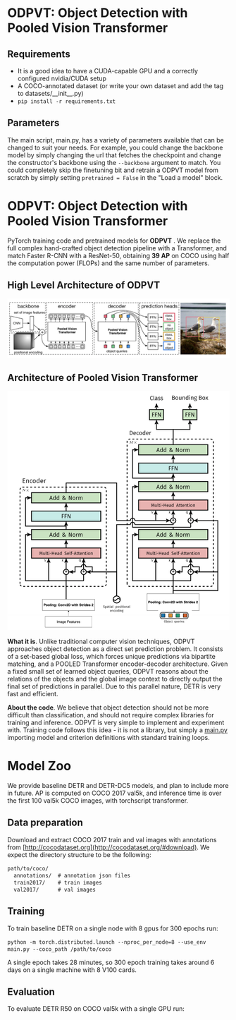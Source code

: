 **ODPVT**: Object Detection with Pooled Vision Transformer
========
## Requirements

* It is a good idea to have a CUDA-capable GPU and a correctly configured nvidia/CUDA setup
* A COCO-annotated dataset (or write your own dataset and add the tag to datasets/\_\_init\_\_.py)
* `pip install -r requirements.txt`

## Parameters

The main script, main.py, has a variety of parameters available that can be changed to suit your needs.  For example, you could change the backbone model by simply changing the url that fetches the checkpoint and change the constructor's backbone using the `--backbone` argument to match. You could completely skip the finetuning bit and retrain a ODPVT model from scratch by simply setting `pretrained = False` in the "Load a model" block. 

**ODPVT**: Object Detection with Pooled Vision Transformer
========
PyTorch training code and pretrained models for **ODPVT** .
We replace the full complex hand-crafted object detection pipeline with a Transformer, and match Faster R-CNN with a ResNet-50, obtaining **39 AP** on COCO using half the computation power (FLOPs) and the same number of parameters. 

## High Level Architecture of ODPVT
<img src="images/ODPVT High level Architecture.png" alt="image" style="zoom:60%;" />

## Architecture of Pooled Vision Transformer
<img src="images/ODPVT Pooled Vision Transformer.png" alt="image" style="zoom:60%;" />


**What it is**. Unlike traditional computer vision techniques, ODPVT approaches object detection as a direct set prediction problem. It consists of a set-based global loss, which forces unique predictions via bipartite matching, and a POOLED Transformer encoder-decoder architecture. 
Given a fixed small set of learned object queries, ODPVT reasons about the relations of the objects and the global image context to directly output the final set of predictions in parallel. Due to this parallel nature, DETR is very fast and efficient.

**About the code**. We believe that object detection should not be more difficult than classification,
and should not require complex libraries for training and inference.
ODPVT is very simple to implement and experiment with. 
Training code follows this idea - it is not a library,
but simply a [main.py](main.py) importing model and criterion
definitions with standard training loops.

# Model Zoo
We provide baseline DETR and DETR-DC5 models, and plan to include more in future.
AP is computed on COCO 2017 val5k, and inference time is over the first 100 val5k COCO images,
with torchscript transformer.




## Data preparation

Download and extract COCO 2017 train and val images with annotations from
[http://cocodataset.org](http://cocodataset.org/#download).
We expect the directory structure to be the following:
```
path/to/coco/
  annotations/  # annotation json files
  train2017/    # train images
  val2017/      # val images
```

## Training
To train baseline DETR on a single node with 8 gpus for 300 epochs run:
```
python -m torch.distributed.launch --nproc_per_node=8 --use_env main.py --coco_path /path/to/coco 
```
A single epoch takes 28 minutes, so 300 epoch training
takes around 6 days on a single machine with 8 V100 cards.


## Evaluation
To evaluate DETR R50 on COCO val5k with a single GPU run:

